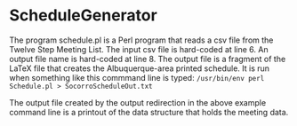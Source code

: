 # ScheduleGenerator
The program schedule.pl is a Perl program that reads a csv file from the Twelve Step Meeting List.
The input csv file is hard-coded at line 6. An output file name is hard-coded at line 8.
The output file is a fragment of the LaTeX file that creates the Albuquerque-area printed schedule.
It is run when something like this commmand line is typed: 
`/usr/bin/env perl Schedule.pl > SocorroScheduleOut.txt`

The output file created by the output redirection in the above example command line
is a printout of the data structure that holds the meeting data.

